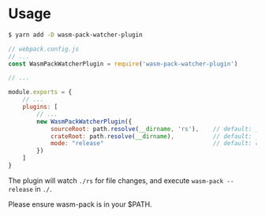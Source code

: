 # Usage

```bash
$ yarn add -D wasm-pack-watcher-plugin
```

```javascript
// webpack.config.js
// ...
const WasmPackWatcherPlugin = require('wasm-pack-watcher-plugin')

// ...

module.exports = {
	// ...
	plugins: [
		// ...
		new WasmPackWatcherPlugin({
			sourceRoot: path.resolve(__dirname, 'rs'),    // default: __dirname/src
			crateRoot: path.resolve(__dirname),           // default: __dirname
			mode: "release"                               // default: release
		})
	]
}

```

The plugin will watch `./rs` for file changes, and execute `wasm-pack --release` in `./`.

Please ensure wasm-pack is in your $PATH. 
